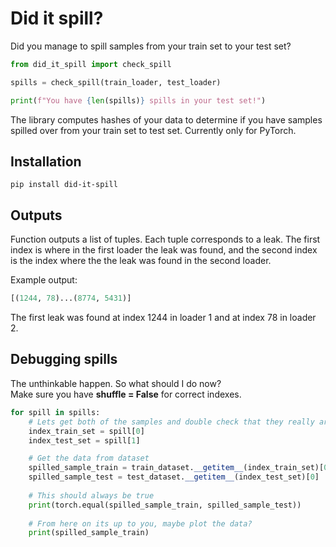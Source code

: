 # Did it spill?
Did you manage to spill samples from your train set to your test set?  


```python
from did_it_spill import check_spill

spills = check_spill(train_loader, test_loader)

print(f"You have {len(spills)} spills in your test set!")
```
The library computes hashes of your data to determine if you have samples spilled over from your train set to test set.
Currently only for PyTorch.

## Installation
```
pip install did-it-spill
```
## Outputs
Function outputs a list of tuples. Each tuple corresponds to a leak. The first index is where in the first loader the 
leak was found, and the second index is the index where the the leak was found in the second loader.

Example output: 
```python
[(1244, 78)...(8774, 5431)]
```
The first leak was found at index 1244 in loader 1 and at index 78 in loader 2.



## Debugging spills
The unthinkable happen. So what should I do now?  
Make sure you have **shuffle = False** for correct indexes.
```python
for spill in spills:
    # Lets get both of the samples and double check that they really are the same
    index_train_set = spill[0]
    index_test_set = spill[1]

    # Get the data from dataset
    spilled_sample_train = train_dataset.__getitem__(index_train_set)[0]
    spilled_sample_test = test_dataset.__getitem__(index_test_set)[0]
    
    # This should always be true
    print(torch.equal(spilled_sample_train, spilled_sample_test))
    
    # From here on its up to you, maybe plot the data?
    print(spilled_sample_train)
```